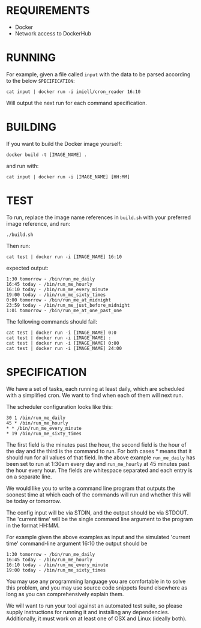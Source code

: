 REQUIREMENTS
============

- Docker 
- Network access to DockerHub

RUNNING
=======

For example, given a file called `input` with the data to be parsed according to the below `SPECIFICATION`:

`cat input | docker run -i imiell/cron_reader 16:10`

Will output the next run for each command specification.

BUILDING
========

If you want to build the Docker image yourself:

`docker build -t [IMAGE_NAME] .`

and run with:

`cat input | docker run -i [IMAGE_NAME] [HH:MM]`

TEST
====

To run, replace the image name references in `build.sh` with your preferred image reference, and run:

```
./build.sh
```

Then run:

```
cat test | docker run -i [IMAGE_NAME] 16:10
```

expected output:

```
1:30 tomorrow - /bin/run_me_daily
16:45 today - /bin/run_me_hourly
16:10 today - /bin/run_me_every_minute
19:00 today - /bin/run_me_sixty_times
0:00 tomorrow - /bin/run_me_at_midnight
23:59 today - /bin/run_me_just_before_midnight
1:01 tomorrow - /bin/run_me_at_one_past_one
```

The following commands should fail:

```
cat test | docker run -i [IMAGE_NAME] 0:0
cat test | docker run -i [IMAGE_NAME] :
cat test | docker run -i [IMAGE_NAME] 0:00
cat test | docker run -i [IMAGE_NAME] 24:00
```

SPECIFICATION
=============

We have a set of tasks, each running at least daily, which are scheduled
with a simplified cron. We want to find when each of them will next run.

The scheduler configuration looks like this:

```
30 1 /bin/run_me_daily
45 * /bin/run_me_hourly
* * /bin/run_me_every_minute
* 19 /bin/run_me_sixty_times
```

The first field is the minutes past the hour, the second field is the hour
of the day and the third is the command to run. For both cases * means that
it should run for all values of that field. In the above example
`run_me_daily` has been set to run at 1:30am every day and `run_me_hourly` at
45 minutes past the hour every hour. The fields are whitespace separated
and each entry is on a separate line.

We would like you to write a command line program that outputs the soonest
time at which each of the commands will run and whether this will be today
or tomorrow.

The config input will be via STDIN, and the output should be via STDOUT.
The 'current time' will be the single command line argument to the program
in the format HH:MM.

For example given the above examples as input and the simulated 'current
time' command-line argument 16:10 the output should be

```
1:30 tomorrow - /bin/run_me_daily
16:45 today - /bin/run_me_hourly
16:10 today - /bin/run_me_every_minute
19:00 today - /bin/run_me_sixty_times
```

You may use any programming language you are comfortable in to solve this
problem, and you may use source code snippets found elsewhere as long as
you can comprehensively explain them.

We will want to run your tool against an automated test suite, so please
supply instructions for running it and installing any dependencies.
Additionally, it must work on at least one of OSX and Linux (ideally both).
